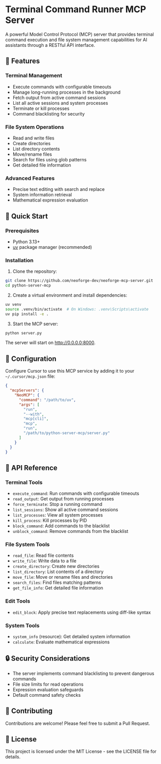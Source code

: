 # Terminal Command Runner MCP Server

A powerful Model Control Protocol (MCP) server that provides terminal command execution and file system management capabilities for AI assistants through a RESTful API interface.

## 🌟 Features

### Terminal Management
- Execute commands with configurable timeouts
- Manage long-running processes in the background
- Fetch output from active command sessions
- List all active sessions and system processes
- Terminate or kill processes
- Command blacklisting for security

### File System Operations
- Read and write files
- Create directories
- List directory contents
- Move/rename files
- Search for files using glob patterns
- Get detailed file information

### Advanced Features
- Precise text editing with search and replace
- System information retrieval
- Mathematical expression evaluation

## 🚀 Quick Start

### Prerequisites
- Python 3.13+
- [uv](https://github.com/astral-sh/uv) package manager (recommended)

### Installation

1. Clone the repository:
```bash
git clone https://github.com/neoforge-dev/neoforge-mcp-server.git
cd python-server-mcp
```

2. Create a virtual environment and install dependencies:
```bash
uv venv
source .venv/bin/activate  # On Windows: .venv\Scripts\activate
uv pip install -e .
```

3. Start the MCP server:
```bash
python server.py
```

The server will start on http://0.0.0.0:8000.

## 🔧 Configuration

Configure Cursor to use this MCP service by adding it to your `~/.cursor/mcp.json` file:

```json
{
  "mcpServers": {
    "NeoMCP": {
      "command": "/path/to/uv",
      "args": [
        "run",
        "--with",
        "mcp[cli]",
        "mcp",
        "run",
        "/path/to/python-server-mcp/server.py"
      ]
    }
  }
}
```

## 📖 API Reference

### Terminal Tools
- `execute_command`: Run commands with configurable timeouts
- `read_output`: Get output from running processes
- `force_terminate`: Stop a running command
- `list_sessions`: Show all active command sessions
- `list_processes`: View all system processes
- `kill_process`: Kill processes by PID
- `block_command`: Add commands to the blacklist
- `unblock_command`: Remove commands from the blacklist

### File System Tools
- `read_file`: Read file contents
- `write_file`: Write data to a file
- `create_directory`: Create new directories
- `list_directory`: List contents of a directory
- `move_file`: Move or rename files and directories
- `search_files`: Find files matching patterns
- `get_file_info`: Get detailed file information

### Edit Tools
- `edit_block`: Apply precise text replacements using diff-like syntax

### System Tools
- `system_info` (resource): Get detailed system information
- `calculate`: Evaluate mathematical expressions

## 🔒 Security Considerations

- The server implements command blacklisting to prevent dangerous commands
- File size limits for read operations
- Expression evaluation safeguards
- Default command safety checks

## 🤝 Contributing

Contributions are welcome! Please feel free to submit a Pull Request.

## 📄 License

This project is licensed under the MIT License - see the LICENSE file for details.
